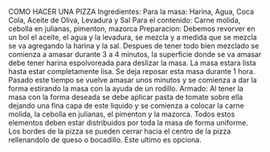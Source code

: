 COMO HACER UNA PIZZA
Ingredientes:
Para la masa: Harina, Agua, Coca Cola, Aceite de Oliva, Levadura y Sal
Para el contenido: Carne molida, cebolla en julianas, pimenton, mazorca
Preparacion: Debemos revorver en un bol el aceite, el agua y la levadura, se mezcla y a medida que se mezcla se va agregando la harina y la sal. Despues de tener todo bien mezclado se comienza a amasar durante 3 a 4 minutos, la superficie donde se va amasar debe tener harina espolvoreada para deslizar la masa. La masa estara lista hasta estar completamente lisa. Se deja reposar esta masa durante 1 hora. Pasado este tiempo se vuelve amasar unos minutos y se comienza a dar la forma estirando la masa con la ayuda de un rodillo.
Armado: Al tener la masa con la forma deseada se debe aplicar pasta de tomate sobre ella dejando una fina capa de este liquido y se comienza a colocar la carne molida, la cebolla en julianas, el pimenton y la mazorca. Todos estos elementos deben estar distribuidos por toda la masa de forma uniforme. Los bordes de la pizza se pueden cerrar hacia el centro de la pizza rellenandolo de queso o bocadillo. Este ultimo es opciona.
